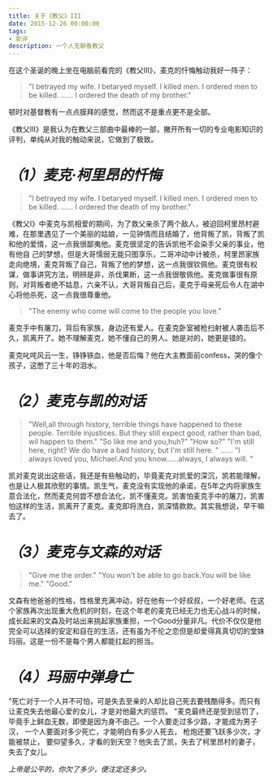 ```yaml
---
title: 关于《教父》III
date: 2015-12-26 00:00:00
tags:
- 影评
description: 一个人无聊看教父
---
```





  在这个圣诞的晚上坐在电脑前看完的《教父III》，麦克的忏悔触动我好一阵子：

> "I betrayed my wife. I betaryed myself. I killed men. I ordered men to be killed. ...... I ordered the death of my brother."

顿时对基督教有一点点膜拜的感觉，然而这不是重点更不是全部。

《教父III》是我认为在教父三部曲中最棒的一部，撇开所有一切的专业电影知识的评判，单纯从对我的触动来说，它做到了极致。

# _（1）麦克·柯里昂的忏悔_

> "I betrayed my wife. I betaryed myself. I killed men. I ordered men to be killed. ...... I ordered the death of my brother."

《教父I》中麦克与凯相爱的期间，为了救父亲杀了两个敌人，被迫回柯里昂村避难，在那里遇见了一个美丽的姑娘，一见钟情而且结婚了，他背叛了凯，背叛了凯和他的爱情，这一点我很鄙夷他。麦克很坚定的告诉凯他不会染手父亲的事业，他有他自 己的梦想，但是大哥懦弱无能只图享乐，二哥冲动中计被杀，柯里昂家族走向绝境，麦克背叛了自己，背叛了他的梦想，这一点我很钦佩他。麦克很有权谋，做事讲究方法，明辨是非，杀伐果断，这一点我很敬佩他。麦克做事很有原则，对背叛者绝不姑息，六亲不认，大哥背叛自己后，麦克于母亲死后令人在湖中心将他杀死，这一点我很尊重他。

> "The enemy who come will come to the people you love."

麦克手中有屠刀，背后有家族，身边还有爱人。在麦克卧室被枪扫射被人袭击后不久，凯离开了。她不理解麦克，她不懂自己的男人。她是对的，她更是错的。

麦克叱咤风云一生，铮铮铁血，他是否后悔？他在大主教面前confess，哭的像个孩子，这憋了三十年的泪水。

# _（2）麦克与凯的对话_

> "Well,all through history, terrible things have happened to these people. Terrible injustices. But they still expect good, rather than bad, wil happen to them." "So like me and you,huh?" "How so?" "I'm still here, right? We do have a bad history, but I'm still here. " ...... "I always loved you, Michael.And you know......always, I always will. "

凯对麦克说出这些话，我还是有些触动的，毕竟麦克对凯爱的深沉，凯若能理解，也是让人极其欣慰的事情。凯生气，麦克没有实现他的承诺，在5年之内将家族生意合法化，然而麦克何尝不想合法化，凯不懂麦克。凯害怕麦克手中的屠刀，凯害怕这样的生活，凯离开了麦克。麦克即将洗白，凯深情款款。其实我想说，早干嘛去了。

# _（3）麦克与文森的对话_

> "Give me the order." "You won't be able to go back.You will be like me." "Good."

文森有他爸爸的性格，性格里充满冲动，好在他有一个好叔叔，一个好老师。在这个家族再次出现重大危机的时刻，在这个年老的麦克已经无力也无心战斗的时候，成长起来的文森及时站出来挑起家族重担，一个Good分量非凡。代价不仅仅是他完全可以选择的安定和自在的生活，还有虽为不伦之恋但是却爱得真真切切的堂妹玛丽。这是一份不是每个男人都能扛起的担当。

# _（4）玛丽中弹身亡_

"死亡对于一个人并不可怕，可是失去至亲的人却比自己死去要残酷得多。而只有让麦克失去他最心爱的女儿，才是对他最大的惩罚。 "麦克最终还是受到惩罚了，毕竟手上鲜血无数，即使是因为身不由己。一个人要走过多少路，才能成为男子汉， 一个人要面对多少死亡，才能明白有多少人死去， 枪炮还要飞跃多少次，才能被禁止， 要仰望多久，才看的到天空？他失去了凯，失去了柯里昂村的妻子，失去了女儿。

_上帝是公平的，你欠了多少，便注定还多少。_
